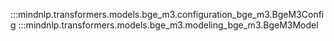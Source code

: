 :::mindnlp.transformers.models.bge_m3.configuration_bge_m3.BgeM3Config
:::mindnlp.transformers.models.bge_m3.modeling_bge_m3.BgeM3Model